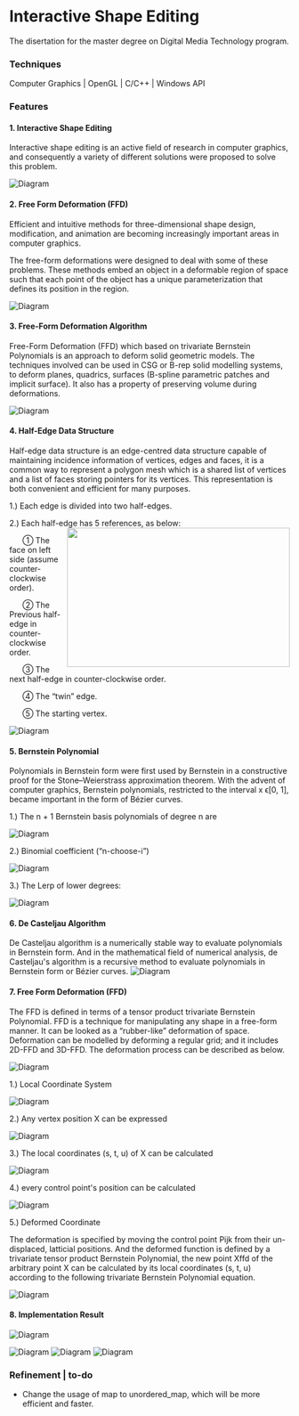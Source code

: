 # Interactive Shape Editing

The disertation for the master degree on Digital Media Technology program.

### Techniques

Computer Graphics | OpenGL | C/C++ | Windows API

### Features

#### 1. Interactive Shape Editing

  Interactive shape editing is an active field of research in computer graphics, and consequently a variety of different solutions were proposed to solve this problem.
  
   ![Diagram](docs/2.png)

#### 2. Free Form Deformation (FFD)

  Efficient and intuitive methods for three-dimensional shape design, modification, and animation are becoming increasingly important areas in computer graphics.

  The free-form deformations were designed to deal with some of these problems. These methods embed an object in a deformable region of space such that each point of the object has a unique parameterization that defines its position in the region.
  
   ![Diagram](docs/1.png)

#### 3. Free-Form Deformation Algorithm

  Free-Form Deformation (FFD) which based on trivariate Bernstein Polynomials is an approach to deform solid geometric models. The techniques involved can be used in CSG or B-rep solid modelling systems, to deform planes, quadrics, surfaces (B-spline parametric patches and implicit surface). It also has a property of preserving volume during deformations.
  
   ![Diagram](docs/Classes.jpg)

#### 4. Half-Edge Data Structure

  Half-edge data structure is an edge-centred data structure capable of maintaining incidence information of vertices, edges and faces, it is a common way to represent a polygon mesh which is a shared list of vertices and a list of faces storing pointers for its vertices. This representation is both convenient and efficient for many purposes.

  1.) Each edge is divided into two half-edges.  

  2.) Each half-edge has 5 references, as below:
      <img align="right" src="docs/4.1.png" width="400" height="250">

   &nbsp;&nbsp;&nbsp;&nbsp;&nbsp;&nbsp;① The face on left side (assume counter-clockwise order).

   &nbsp;&nbsp;&nbsp;&nbsp;&nbsp;&nbsp;② The Previous half-edge in counter-clockwise order.

   &nbsp;&nbsp;&nbsp;&nbsp;&nbsp;&nbsp;③ The next half-edge in counter-clockwise order.

   &nbsp;&nbsp;&nbsp;&nbsp;&nbsp;&nbsp;④ The “twin” edge.

   &nbsp;&nbsp;&nbsp;&nbsp;&nbsp;&nbsp;⑤ The starting vertex.

   ![Diagram](docs/4.2.png)
   
#### 5. Bernstein Polynomial

  Polynomials in Bernstein form were first used by Bernstein in a constructive proof for the Stone–Weierstrass approximation theorem. With the advent of computer graphics, Bernstein polynomials, restricted to the interval x ϵ[0, 1], became important in the form of Bézier curves.

  1.) The n + 1 Bernstein basis polynomials of degree n are

   ![Diagram](docs/5.1.png)
  
  2.) Binomial coefficient (“n-choose-i”)

   ![Diagram](docs/5.2.png)

  3.) The Lerp of lower degrees:

   ![Diagram](docs/5.3.png)

#### 6. De Casteljau Algorithm

  De Casteljau algorithm is a numerically stable way to evaluate polynomials in Bernstein form. And in the mathematical field of numerical analysis, de Casteljau's algorithm is a recursive method to evaluate polynomials in Bernstein form or Bézier curves.
  ![Diagram](docs/6.png)

#### 7. Free Form Deformation (FFD)

  The FFD is defined in terms of a tensor product trivariate Bernstein Polynomial. FFD is a technique for manipulating any shape in a free-form manner. It can be looked as a “rubber-like” deformation of space. Deformation can be modelled by deforming a regular grid; and it includes 2D-FFD and 3D-FFD. The deformation process can be described as below.
  
  ![Diagram](docs/7.png)


  1.) Local Coordinate System

  ![Diagram](docs/7.1.png)

  2.) Any vertex position X can be expressed

  ![Diagram](docs/7.2.png)

  3.) The local coordinates (s, t, u) of X can be calculated

  ![Diagram](docs/7.3.png)

  4.) every control point's position can be calculated

  ![Diagram](docs/7.4.png)

  5.) Deformed Coordinate

  The deformation is specified by moving the control point Pijk from their un-displaced, latticial positions. And the deformed function is defined by a trivariate tensor product Bernstein Polynomial, the new point Xffd of the arbitrary point X can be calculated by its local coordinates (s, t, u) according to the following trivariate Bernstein Polynomial equation.
  
  ![Diagram](docs/7.5.png)


#### 8. Implementation Result

![Diagram](docs/8.1.png)

![Diagram](docs/8.2.png)
![Diagram](docs/8.3.png)
![Diagram](docs/8.4.png)

### Refinement | to-do

* Change the usage of map to unordered_map, which will be more efficient and faster.
